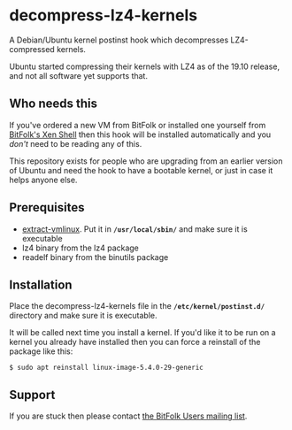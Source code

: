 # decompress-lz4-kernels
A Debian/Ubuntu kernel postinst hook which decompresses LZ4-compressed kernels.

Ubuntu started compressing their kernels with LZ4 as of the 19.10 release, and not all software yet supports that.

## Who needs this
If you've ordered a new VM from BitFolk or installed one yourself from [BitFolk's Xen Shell](https://tools.bitfolk.com/wiki/Xen_Shell) then this hook will be installed automatically and you _don't_ need to be reading any of this.

This repository exists for people who are upgrading from an earlier version of Ubuntu and need the hook to have a bootable kernel, or just in case it helps anyone else.

## Prerequisites
* [extract-vmlinux](https://raw.githubusercontent.com/torvalds/linux/master/scripts/extract-vmlinux). Put it in **`/usr/local/sbin/`** and make sure it is executable
* lz4 binary from the lz4 package
* readelf binary from the binutils package

## Installation

Place the decompress-lz4-kernels file in the **`/etc/kernel/postinst.d/`** directory and make sure it is executable.

It will be called next time you install a kernel. If you'd like it to be run on a kernel you already have installed then you can force a reinstall of the package like this:

```
$ sudo apt reinstall linux-image-5.4.0-29-generic
```

## Support
If you are stuck then please contact [the BitFolk Users mailing list](https://lists.bitfolk.com/mailman/listinfo/users).
